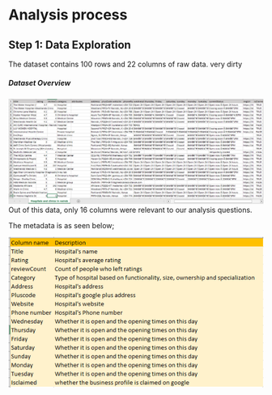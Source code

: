 # Analysis process
## Step 1: Data Exploration
The dataset contains 100 rows and 22 columns of raw data. very dirty
##### Dataset Overview
![image](https://github.com/WAKIOM/Westlands-hospitals/blob/main/images/westlands%20hospitals%20dataset.png)
Out of this data, only 16 columns were relevant to our analysis questions.  

The metadata is as seen below;  

![image](https://github.com/WAKIOM/Westlands-hospitals/blob/main/images/medatata.png)


